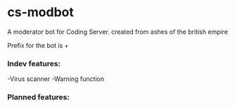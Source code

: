 # cs-modbot
A moderator bot for Coding Server.
created from ashes of the british empire

Prefix for the bot is +

### Indev features:

-Virus scanner
-Warning function

### Planned features:

